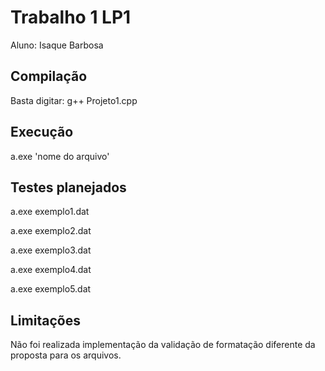 # Trabalho 1 LP1
Aluno: Isaque Barbosa


## Compilação 
Basta digitar:
g++ Projeto1.cpp

## Execução
a.exe 'nome do arquivo'

## Testes planejados

a.exe exemplo1.dat

a.exe exemplo2.dat

a.exe exemplo3.dat

a.exe exemplo4.dat

a.exe exemplo5.dat

## Limitações
Não foi realizada implementação da validação de formatação diferente da proposta para os arquivos.
